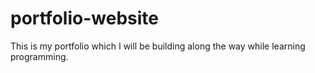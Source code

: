 # portfolio-website
This is my portfolio which I will be building along the way while learning programming.
